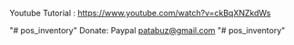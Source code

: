 Youtube Tutorial : https://www.youtube.com/watch?v=ckBqXNZkdWs

"# pos_inventory" 
Donate: Paypal patabuz@gmail.com
"# pos_inventory" 
